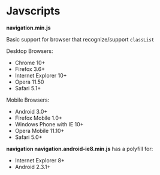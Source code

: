 # Javscripts  

__navigation.min.js__

Basic support for browser that recognize/support ``classList``

Desktop Browsers:
* Chrome 10+
* Firefox 3.6+  
* Internet Explorer 10+  
* Opera 11.50  
* Safari 5.1+  

Mobile Browsers:
* Android 3.0+
* Firefox Mobile 1.0+  
* Windows Phone with IE 10+
* Opera Mobile 11.10+  
* Safari 5.0+

__navigation navigation.android-ie8.min.js__ has a polyfill for:  
  
* Internet Explorer 8+  
* Android 2.3.1+  
